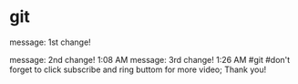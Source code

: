 # git

message: 1st change!

message: 2nd change!
1:08 AM
message: 3rd change!
1:26 AM
#git 
#don't forget to click subscribe and ring buttom for more video; Thank you! 
